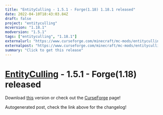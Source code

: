 ```yaml
---
title: "EntityCulling - 1.5.1 - Forge(1.18) 1.18.1 released"
date: 2022-04-10T18:43:03.84Z
draft: false
project: "entityculling"
mcversion: "1.18.1"
modversion: "1.5.1"
tags: ["entityculling", "1.18.1"]
externalurl: "https://www.curseforge.com/minecraft/mc-mods/entityculling/files/3743929"
externalpost: "https://www.curseforge.com/minecraft/mc-mods/entityculling/files/3743929"
summary: "Click to get this release"
---
```

# [EntityCulling](/project/entityculling) - 1.5.1 - Forge(1.18) released
Download [this](https://www.curseforge.com/minecraft/mc-mods/entityculling/files/3743929) version or check out the [CurseForge](https://www.curseforge.com/minecraft/mc-mods/entityculling) page!

Autogenerated post, check the link above for the changelog!
